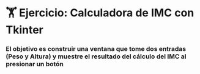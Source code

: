 # 🏋️ Ejercicio: Calculadora de IMC con Tkinter
### El objetivo es construir una ventana que tome dos entradas (Peso y Altura) y muestre el resultado del cálculo del IMC al presionar un botón

